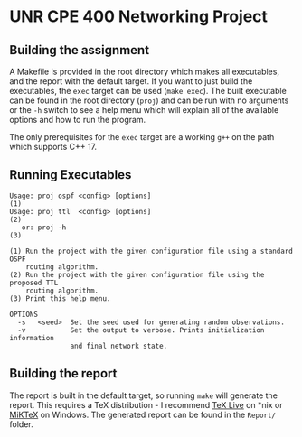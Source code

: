 # UNR CPE 400 Networking Project

## Building the assignment
A Makefile is provided in the root directory which makes all executables, and the report with the default target. If you want to just build the executables, the `exec` target can be used (`make exec`). The built executable can be found in the root directory (`proj`) and can be run with no arguments or the `-h` switch to see a help menu which will explain all of the available options and how to run the program.

The only prerequisites for the `exec` target are a working `g++` on the path which supports C++ 17.

## Running Executables

```
Usage: proj ospf <config> [options]                                          (1)
Usage: proj ttl  <config> [options]                                          (2)
   or: proj -h                                                               (3)

(1) Run the project with the given configuration file using a standard OSPF
    routing algorithm.
(2) Run the project with the given configuration file using the proposed TTL
    routing algorithm.
(3) Print this help menu.

OPTIONS
  -s   <seed>  Set the seed used for generating random observations.
  -v           Set the output to verbose. Prints initialization information
               and final network state.
```

## Building the report
The report is built in the default target, so running `make` will generate the report. This requires a TeX distribution - I recommend [TeX Live](https://www.tug.org/texlive/) on *nix or [MiKTeX](https://miktex.org/) on Windows. The generated report can be found in the `Report/` folder.